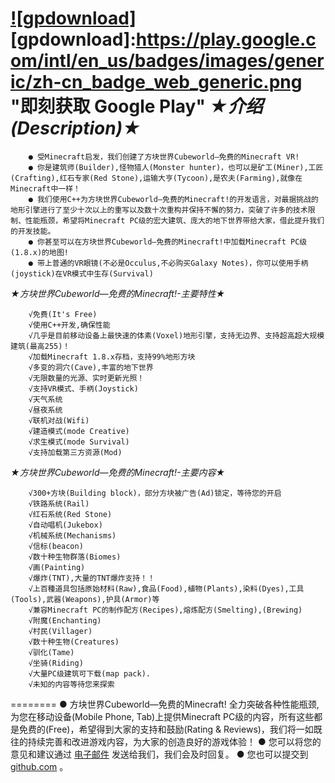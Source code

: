 [![gpdownload]](https://play.google.com/store/apps/details?id=com.mineworld.mwpe.admob&utm_source=global_co&utm_medium=prtnr&utm_content=Mar2515&utm_campaign=PartBadge&pcampaignid=MKT-Other-global-all-co-prtnr-py-PartBadge-Mar2515-1)
[gpdownload]:https://play.google.com/intl/en_us/badges/images/generic/zh-cn_badge_web_generic.png "即刻获取 Google Play"
*★介绍(Description)★*
========
        ● 受Minecraft启发，我们创建了方块世界Cubeworld―免费的Minecraft VR!
        ● 你是建筑师(Builder),怪物猎人(Monster hunter)，也可以是矿工(Miner),工匠(Crafting),红石专家(Red Stone),运输大亨(Tycoon),是农夫(Farming),就像在Minecraft中一样！
        ● 我们使用C++为方块世界Cubeworld―免费的Minecraft!的开发语言，对最据挑战的地形引擎进行了至少十次以上的重写以及数十次重构并保持不懈的努力，突破了许多的技术限制、性能瓶颈，希望将Minecraft PC级的宏大建筑、庞大的地下世界带给大家，借此提升我们的开发技能。
        ● 你甚至可以在方块世界Cubeworld―免费的Minecraft!中加载Minecraft PC级(1.8.x)的地图!
        ● 带上普通的VR眼镜(不必是Occulus,不必购买Galaxy Notes)，你可以使用手柄(joystick)在VR模式中生存(Survival)

*★方块世界Cubeworld―免费的Minecraft!-主要特性★*

        √免费(It's Free)
        √使用C++开发,确保性能
        √几乎是目前移动设备上最快速的体素(Voxel)地形引擎，支持无边界、支持超高超大规模建筑(最高255)！
        √加载Minecraft 1.8.x存档，支持99%地形方块
        √多变的洞穴(Cave),丰富的地下世界
        √无限数量的光源、实时更新光照！
        √支持VR模式、手柄(Joystick)
        √天气系统
        √昼夜系统
        √联机对战(Wifi)
        √建造模式(mode Creative)
        √求生模式(mode Survival)
        √支持加载第三方资源(Mod)

*★方块世界Cubeworld―免费的Minecraft!-主要内容★*

        √300+方块(Building block)，部分方块被广告(Ad)锁定，等待您的开启
        √铁路系统(Rail)
        √红石系统(Red Stone)
        √自动唱机(Jukebox)
        √机械系统(Mechanisms)
        √信标(beacon)
        √数十种生物群落(Biomes)
        √画(Painting)
        √爆炸(TNT),大量的TNT爆炸支持！！
        √上百種道具包括原始材料(Raw),食品(Food),植物(Plants),染料(Dyes),工具(Tools),武器(Weapons),护具(Armor)等
        √兼容Minecraft PC的制作配方(Recipes),熔炼配方(Smelting),(Brewing)
        √附魔(Enchanting)
        √村民(Villager)
        √数十种生物(Creatures) 
        √驯化(Tame)
        √坐骑(Riding)
        √大量PC级建筑可下载(map pack).
        √未知的内容等待您来探索
        
========
        ● 方块世界Cubeworld―免费的Minecraft! 全力突破各种性能瓶颈,为您在移动设备(Mobile Phone, Tab)上提供Minecraft PC级的内容，所有这些都是免费的(Free)，希望得到大家的支持和鼓励(Rating & Reviews)，我们将一如既往的持续完善和改进游戏内容，为大家的创造良好的游戏体验！
        ● 您可以将您的意见和建议通过 [电子邮件](mailto:projectmineworld@gmail.com) 发送给我们，我们会及时回复。
        ● 您也可以提交到 [github.com](https://github.com/guijun/ProjectMineworld/issues) 。
